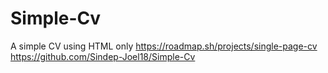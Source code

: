 # Simple-Cv
A simple CV using HTML only
https://roadmap.sh/projects/single-page-cv
https://github.com/Sindep-Joel18/Simple-Cv
